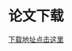 # 论文下载
[下载地址点击这里](https://www.zhangqiaokeyan.com/academic-journal-cn_geomatics-spatial-information-technology_thesis/02012161261174.html)